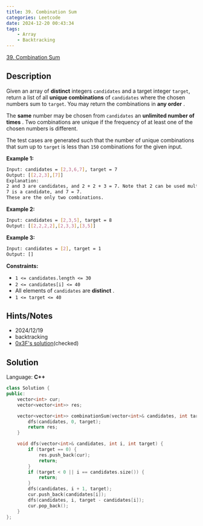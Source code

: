 ```yaml
---
title: 39. Combination Sum
categories: Leetcode
date: 2024-12-20 00:43:34
tags:
    - Array
    - Backtracking
---
```


[39. Combination Sum](https://leetcode.com/problems/combination-sum/description/?envType=problem-list-v2&envId=plakya4j)

## Description

Given an array of **distinct**  integers `candidates` and a target integer `target`, return a list of all **unique combinations**  of `candidates` where the chosen numbers sum to `target`. You may return the combinations in **any order** .

The **same**  number may be chosen from `candidates` an **unlimited number of times** . Two combinations are unique if the frequency of at least one of the chosen numbers is different.

The test cases are generated such that the number of unique combinations that sum up to `target` is less than `150` combinations for the given input.

**Example 1:**

```bash
Input: candidates = [2,3,6,7], target = 7
Output: [[2,2,3],[7]]
Explanation:
2 and 3 are candidates, and 2 + 2 + 3 = 7. Note that 2 can be used multiple times.
7 is a candidate, and 7 = 7.
These are the only two combinations.
```

**Example 2:**

```bash
Input: candidates = [2,3,5], target = 8
Output: [[2,2,2,2],[2,3,3],[3,5]]
```

**Example 3:**

```bash
Input: candidates = [2], target = 1
Output: []
```

**Constraints:**

- `1 <= candidates.length <= 30`
- `2 <= candidates[i] <= 40`
- All elements of `candidates` are **distinct** .
- `1 <= target <= 40`

## Hints/Notes

- 2024/12/19
- backtracking
- [0x3F's solution](https://leetcode.cn/problems/combination-sum/solutions/2747858/liang-chong-fang-fa-xuan-huo-bu-xuan-mei-mhf9/)(checked)

## Solution

Language: **C++**

```C++
class Solution {
public:
    vector<int> cur;
    vector<vector<int>> res;

    vector<vector<int>> combinationSum(vector<int>& candidates, int target) {
        dfs(candidates, 0, target);
        return res;
    }

    void dfs(vector<int>& candidates, int i, int target) {
        if (target == 0) {
            res.push_back(cur);
            return;
        }
        if (target < 0 || i == candidates.size()) {
            return;
        }
        dfs(candidates, i + 1, target);
        cur.push_back(candidates[i]);
        dfs(candidates, i, target - candidates[i]);
        cur.pop_back();
    }
};
```
